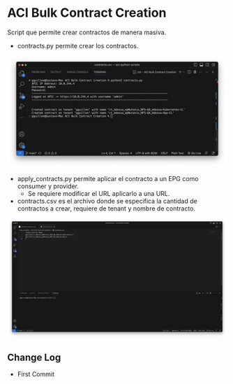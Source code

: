# ACI Bulk Contract Creation

Script que permite crear contractos de manera masiva.

- contracts.py permite crear los contractos.

![Alt text](image-1.png)

- apply_contracts.py permite aplicar el contracto a un EPG como consumer y provider.
  - Se requiere modificar el URL aplicarlo a una URL.
- contracts.csv es el archivo donde se especifica la cantidad de contractos a crear, requiere de tenant y nombre de contracto.

![Alt text](image.png)
    
## Change Log

-  First Commit